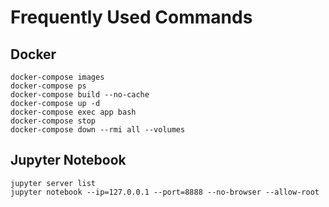 # Frequently Used Commands

## Docker

```
docker-compose images
docker-compose ps
docker-compose build --no-cache
docker-compose up -d
docker-compose exec app bash
docker-compose stop
docker-compose down --rmi all --volumes
```

## Jupyter Notebook

```
jupyter server list
jupyter notebook --ip=127.0.0.1 --port=8888 --no-browser --allow-root
```
